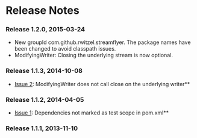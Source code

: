 # Release Notes #

### Release 1.2.0, 2015-03-24 ### 

* New groupId com.github.rwitzel.streamflyer.
  The package names have been changed to avoid classpath issues.
* ModifyingWriter: Closing the underlying stream is now optional. 
    
### Release 1.1.3, 2014-10-08 ###

* [Issue 2](https://code.google.com/p/streamflyer/issues/detail?id=2): ModifyingWriter does not call close on the underlying writer**

### Release 1.1.2, 2014-04-05 ###

* [Issue 1](https://code.google.com/p/streamflyer/issues/detail?id=1): Dependencies not marked as test scope in pom.xml**

### Release 1.1.1, 2013-11-10 ###

